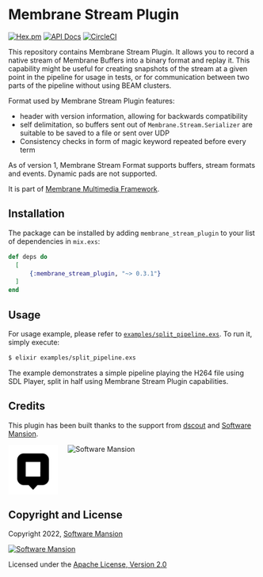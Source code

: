 # Membrane Stream Plugin

[![Hex.pm](https://img.shields.io/hexpm/v/membrane_stream_plugin.svg)](https://hex.pm/packages/membrane_stream_plugin)
[![API Docs](https://img.shields.io/badge/api-docs-yellow.svg?style=flat)](https://hexdocs.pm/membrane_stream_plugin)
[![CircleCI](https://circleci.com/gh/membraneframework/membrane_stream_plugin.svg?style=svg)](https://circleci.com/gh/membraneframework/membrane_stream_plugin)

This repository contains Membrane Stream Plugin.
It allows you to record a native stream of Membrane Buffers into a binary format and replay it.
This capability might be useful for creating snapshots of the stream at a given point in the pipeline for usage in tests, or for communication between two parts of the pipeline without using BEAM clusters.

Format used by Membrane Stream Plugin features:
- header with version information, allowing for backwards compatibility
- self delimitation, so buffers sent out of `Membrane.Stream.Serializer` are suitable to be saved to a file or sent over UDP
- Consistency checks in form of magic keyword repeated before every term

As of version 1, Membrane Stream Format supports buffers, stream formats and events. Dynamic pads are not supported.

It is part of [Membrane Multimedia Framework](https://membraneframework.org).

## Installation

The package can be installed by adding `membrane_stream_plugin` to your list of dependencies in `mix.exs`:

```elixir
def deps do
  [
	  {:membrane_stream_plugin, "~> 0.3.1"}
  ]
end
```

## Usage

For usage example, please refer to [`examples/split_pipeline.exs`](examples/split_pipeline.exs).
To run it, simply execute:

```bash
$ elixir examples/split_pipeline.exs
```

The example demonstrates a simple pipeline playing the H264 file using SDL Player, split in half using Membrane Stream Plugin capabilities.

## Credits

This plugin has been built thanks to the support from [dscout](https://dscout.com/) and [Software Mansion](https://swmansion.com).

<div style="display: flex; flex-flow: row; gap: 20px">
  <img alt="dscout" height="100" src="./.github/dscout_logo.png"/>
  <img alt="Software Mansion" src="https://logo.swmansion.com/logo?color=white&variant=desktop&width=150&tag=membrane_stream_plugin"/>
</div>

## Copyright and License

Copyright 2022, [Software Mansion](https://swmansion.com/?utm_source=git&utm_medium=readme&utm_campaign=membrane_stream_plugin)

[![Software Mansion](https://logo.swmansion.com/logo?color=white&variant=desktop&width=200&tag=membrane-github)](https://swmansion.com/?utm_source=git&utm_medium=readme&utm_campaign=membrane_stream_plugin)

Licensed under the [Apache License, Version 2.0](LICENSE)
